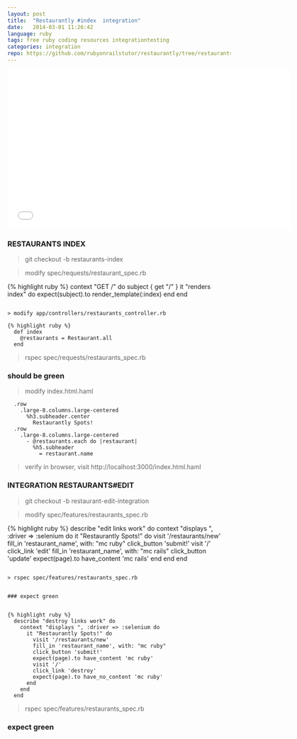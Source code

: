 ```yaml
---
layout: post
title:  "Restaurantly #index  integration"
date:   2014-03-01 11:26:42
language: ruby
tags: free ruby coding resources integrationtesting
categories: integration
repo: https://github.com/rubyonrailstutor/restaurantly/tree/restaurants-index
---
```


<iframe width="640" height="360" src="//www.youtube.com/embed/Mo5j8eEbwbo?vq=hd1080" frameborder="0" allowfullscreen></iframe>

### RESTAURANTS INDEX

> git checkout -b restaurants-index

> modify spec/requests/restaurant_spec.rb

{% highlight ruby %}
  context "GET /" do
    subject { get "/" }
    it "renders index" do
      expect(subject).to render_template(:index)
    end
  end
~~~ 

> modify app/controllers/restaurants_controller.rb

{% highlight ruby %}
  def index
    @restaurants = Restaurant.all
  end
~~~ 

> rspec spec/requests/restaurants_spec.rb

### should be green


> modify index.html.haml

~~~ haml
  .row
    .large-8.columns.large-centered
      %h3.subheader.center
        Restaurantly Spots!
  .row
    .large-8.columns.large-centered
      - @restaurants.each do |restaurant|
        %h5.subheader
          = restaurant.name
~~~ 

> verify in browser, visit http://localhost:3000/index.html.haml


### INTEGRATION RESTAURANTS#EDIT

> git checkout -b restaurant-edit-integration

> modify spec/features/restaurants_spec.rb

{% highlight ruby %}
  describe "edit links work" do
    context "displays ", :driver => :selenium do
      it "Restaurantly Spots!" do
        visit '/restaurants/new'
        fill_in 'restaurant_name', with: "mc ruby"
        click_button 'submit!'
        visit '/'
        click_link 'edit'
        fill_in 'restaurant_name', with: "mc rails"
        click_button 'update'
        expect(page).to have_content 'mc rails'
      end
    end
  end
~~~ 

> rspec spec/features/restaurants_spec.rb


### expect green


{% highlight ruby %}
  describe "destroy links work" do
    context "displays ", :driver => :selenium do
      it "Restaurantly Spots!" do
        visit '/restaurants/new'
        fill_in 'restaurant_name', with: "mc ruby"
        click_button 'submit!'
        expect(page).to have_content 'mc ruby'
        visit '/'
        click_link 'destroy'
        expect(page).to have_no_content 'mc ruby'
      end
    end
  end
~~~ 

> rspec spec/features/restaurants_spec.rb


### expect green
